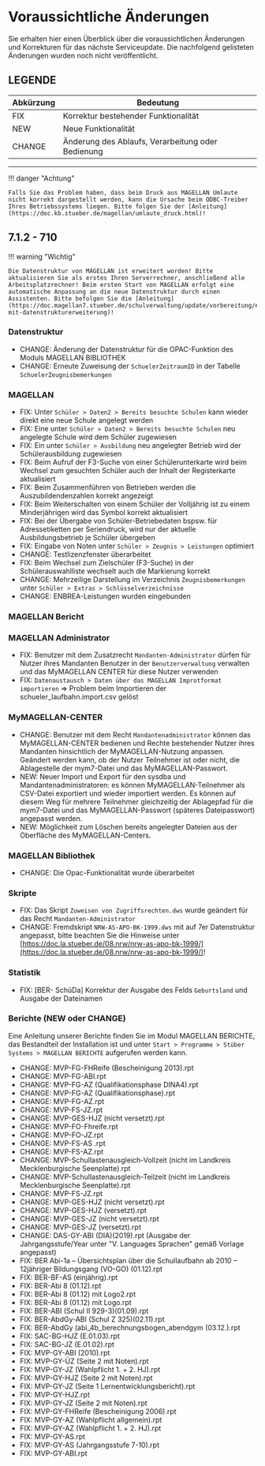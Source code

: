 # Voraussichtliche Änderungen

Sie erhalten hier einen Überblick über die voraussichtlichen Änderungen und Korrekturen für das nächste Serviceupdate. Die nachfolgend gelisteten Änderungen wurden noch nicht veröffentlicht.

## LEGENDE

Abkürzung | Bedeutung
--------- | ---------
FIX       | Korrektur bestehender Funktionalität
NEW       | Neue Funktionalität
CHANGE    | Änderung des Ablaufs, Verarbeitung oder Bedienung

---

!!! danger "Achtung"

    Falls Sie das Problem haben, dass beim Druck aus MAGELLAN Umlaute nicht korrekt dargestellt werden, kann die Ursache beim ODBC-Treiber Ihres Betriebssystems liegen. Bitte folgen Sie der [Anleitung](https://doc.kb.stueber.de/magellan/umlaute_druck.html)!

## 7.1.2 - 710

!!! warning "Wichtig"

    Die Datenstruktur von MAGELLAN ist erweitert worden! Bitte aktualisieren Sie als erstes Ihren Serverrechner, anschließend alle Arbeitsplatzrechner! Beim ersten Start von MAGELLAN erfolgt eine automatische Anpassung an die neue Datenstruktur durch einen Assistenten. Bitte befolgen Sie die [Anleitung](https://doc.magellan7.stueber.de/schulverwaltung/update/vorbereitung/#updates-mit-datenstrukturerweiterung)!

### Datenstruktur

* CHANGE: Änderung der Datenstruktur für die OPAC-Funktion des Moduls MAGELLAN BIBLIOTHEK
* CHANGE: Erneute Zuweisung der `SchuelerZeitraumID` in der Tabelle `SchuelerZeugnisbemerkungen`

### MAGELLAN

* FIX: Unter `Schüler > Daten2 > Bereits besuchte Schulen` kann wieder direkt eine neue Schule angelegt werden
* FIX: Eine unter `Schüler > Daten2 > Bereits besuchte Schulen` neu angelegte Schule wird dem Schüler zugewiesen
* FIX: Ein unter `Schüler > Ausbildung` neu angelegter Betrieb wird der Schülerausbildung zugewiesen
* FIX: Beim Aufruf der F3-Suche von einer Schülerunterkarte wird beim Wechsel zum gesuchten Schüler auch der Inhalt der Registerkarte aktualisiert
* FIX: Beim Zusammenführen von Betrieben werden die Auszubildendenzahlen korrekt angezeigt
* FIX: Beim Weiterschalten von einem Schüler der Volljährig ist zu einem Minderjährigen wird das Symbol korrekt aktualisiert
* FIX: Bei der Übergabe von Schüler-Betriebedaten bspsw. für Adressetiketten per Seriendruck, wird nur der aktuelle Ausbildungsbetrieb je Schüler übergeben
* FIX: Eingabe von Noten unter `Schüler > Zeugnis > Leistungen` optimiert
* CHANGE: Testlizenzfenster überarbeitet
* FIX: Beim Wechsel zum Zielschüler (F3-Suche) in der Schülerauswahlliste wechselt auch die Markierung korrekt
* CHANGE: Mehrzeilige Darstellung im Verzeichnis `Zeugnisbemerkungen` unter `Schüler > Extras > Schlüsselverzeichnisse`
* CHANGE: ENBREA-Leistungen wurden eingebunden

### MAGELLAN Bericht



### MAGELLAN Administrator

* FIX: Benutzer mit dem Zusatzrecht `Mandanten-Administrator` dürfen für Nutzer ihres Mandanten Benutzer in der `Benutzerverwaltung` verwalten und das MyMAGELLAN CENTER für diese Nutzer verwenden
* FIX: `Datenaustausch > Daten über das MAGELLAN Improtformat importieren` => Problem beim Importieren der schueler_laufbahn.import.csv gelöst

### MyMAGELLAN-CENTER

* CHANGE: Benutzer mit dem Recht `Mandantenadministrator` können das MyMAGELLAN-CENTER bedienen und Rechte bestehender Nutzer ihres Mandanten hinsichtlich der MyMAGELLAN-Nutzung anpassen. Geändert werden kann, ob der Nutzer Teilnehmer ist oder nicht, die Ablagestelle der mym7-Datei und das MyMAGELLAN-Passwort.
* NEW: Neuer Import und Export für den sysdba und Mandantenadministratoren: es können MyMAGELLAN-Teilnehmer als CSV-Datei exportiert und wieder importiert werden. Es können auf diesem Weg für mehrere Teilnehmer gleichzeitig der Ablagepfad für die mym7-Datei und das MyMAGELLAN-Passwort (späteres Dateipasswort) angepasst werden.
* NEW: Möglichkeit zum Löschen bereits angelegter Dateien aus der Oberfläche des MyMAGELLAN-Centers.

### MAGELLAN Bibliothek

* CHANGE: Die Opac-Funktionalität wurde überarbeitet

### Skripte

* FIX: Das Skript `Zuweisen von Zugriffsrechten.dws` wurde geändert für das Recht `Mandanten-Administrator`
* CHANGE: Fremdskript `NRW-AS-APO-BK-1999.dws` mit auf 7er Datenstruktur angepasst, bitte beachten Sie die Hinweise unter [https://doc.la.stueber.de/08.nrw/nrw-as-apo-bk-1999/](https://doc.la.stueber.de/08.nrw/nrw-as-apo-bk-1999/)!

### Statistik

* FIX: [BER- SchüDa] Korrektur der Ausgabe des Felds `Geburtsland` und Ausgabe der Dateinamen

### Berichte (NEW oder CHANGE)

Eine Anleitung unserer Berichte finden Sie im Modul MAGELLAN BERICHTE, das Bestandteil der Installation ist und unter `Start > Programme > Stüber Systems > MAGELLAN BERICHTE` aufgerufen werden kann.

* CHANGE: MVP-FG-FHReife (Bescheinigung 2013).rpt
* CHANGE: MVP-FG-ABI.rpt
* CHANGE: MVP-FG-AZ  (Qualifikationsphase DINA4).rpt
* CHANGE: MVP-FG-AZ (Qualifikationsphase).rpt
* CHANGE: MVP-FG-AZ.rpt
* CHANGE: MVP-FS-JZ.rpt
* CHANGE: MVP-GES-HJZ (nicht versetzt).rpt
* CHANGE: MVP-FO-Fhreife.rpt
* CHANGE: MVP-FO-JZ.rpt
* CHANGE: MVP-FS-AS .rpt
* CHANGE: MVP-FS-AZ.rpt
* CHANGE: MVP-Schullastenausgleich-Vollzeit (nicht im Landkreis Mecklenburgische Seenplatte).rpt
* CHANGE: MVP-Schullastenausgleich-Teilzeit (nicht im Landkreis Mecklenburgische Seenplatte).rpt
* CHANGE: MVP-FS-JZ.rpt
* CHANGE: MVP-GES-HJZ (nicht versetzt).rpt
* CHANGE: MVP-GES-HJZ (versetzt).rpt
* CHANGE: MVP-GES-JZ (nicht versetzt).rpt
* CHANGE: MVP-GES-JZ (versetzt).rpt
* CHANGE: DAS-GY-ABI (DIA)(2019).rpt (Ausgabe der Jahrgangsstufe/Year unter "V. Languages Sprachen" gemäß Vorlage angepasst)
* FIX: BER Abi-1a – Übersichtsplan über die Schullaufbahn ab 2010 – 12jähriger Bildungsgang (VO-GO) (01.12).rpt
* FIX: BER-BF-AS (einjährig).rpt
* FIX: BER-Abi 8 (01.12).rpt
* FIX: BER-Abi 8 (01.12) mit Logo2.rpt
* FIX: BER-Abi 8 (01.12) mit Logo.rpt
* FIX: BER-ABI (Schul II 929-3)(01.09).rpt
* FIX: BER-AbdGy-ABI (Schul Z 325)(02.11).rpt
* FIX: BER-AbdGy (abi_4b_berechnungsbogen_abendgym (03.12.).rpt
* FIX: SAC-BG-HJZ (E.01.03).rpt
* FIX: SAC-BG-JZ (E.01.02).rpt
* FIX: MVP-GY-ABI (2010).rpt
* FIX: MVP-GY-ÜZ (Seite 2 mit Noten).rpt
* FIX: MVP-GY-JZ (Wahlpflicht 1. + 2. HJ).rpt
* FIX: MVP-GY-HJZ (Seite 2 mit Noten).rpt
* FIX: MVP-GY-JZ (Seite 1 Lernentwicklungsbericht).rpt
* FIX: MVP-GY-HJZ.rpt
* FIX: MVP-GY-JZ (Seite 2 mit Noten).rpt
* FIX: MVP-GY-FHReife (Bescheinigung 2006).rpt
* FIX: MVP-GY-AZ (Wahlpflicht allgemein).rpt
* FIX: MVP-GY-AZ (Wahlpflicht 1. + 2. HJ).rpt
* FIX: MVP-GY-AS.rpt
* FIX: MVP-GY-AS (Jahrgangsstufe 7-10).rpt
* FIX: MVP-GY-ABI.rpt
